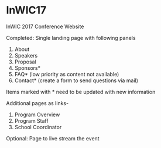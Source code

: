 # InWIC17
InWIC 2017 Conference Website

Completed:
Single landing page with following panels 
  1. About
  2. Speakers
  3. Proposal
  4. Sponsors* 
  5. FAQ* (low priority as content not available)
  7. Contact* (create a form to send questions via mail)

Items marked with * need to be updated with new information

Additional pages as links-
  1. Program Overview
  2. Program Staff
  3. School Coordinator
  
Optional:
Page to live stream the event
  
